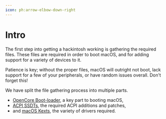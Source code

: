 ```yaml
---
icon: ph:arrow-elbow-down-right
---
```


# Intro

The first step into getting a hackintosh working is gathering the required files. These files are required in order to boot macOS, and for adding support for a variety of devices to it.

Patience is key; without the proper files, macOS will outright not boot, lack support for a few of your peripherals, or have random issues overall. Don't forget this!

We have split the file gathering process into multiple parts.

- [OpenCore Boot-loader](/hackintosh-guide/gathering-files/opencore), a key part to booting macOS,
- [ACPI SSDTs](/hackintosh-guide/gathering-files/ssdts), the required ACPI additions and patches,
- and [macOS Kexts](/hackintosh-guide/gathering-files/kexts), the variety of drivers required.
